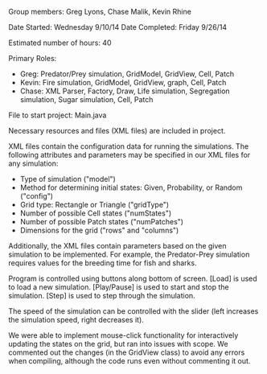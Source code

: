 Group members: Greg Lyons, Chase Malik, Kevin Rhine

Date Started: Wednesday 9/10/14 Date Completed: Friday 9/26/14

Estimated number of hours: 40

Primary Roles:

- Greg: Predator/Prey simulation, GridModel, GridView, Cell, Patch
- Kevin: Fire simulation, GridModel, GridView, graph, Cell, Patch
- Chase: XML Parser, Factory, Draw, Life simulation, Segregation simulation, Sugar simulation, Cell, Patch

File to start project: Main.java

Necessary resources and files (XML files) are included in project.

XML files contain the configuration data for running the simulations.  The following attributes and parameters may be specified in our XML files for any simulation:
- Type of simulation ("model")
- Method for determining initial states: Given, Probability, or Random ("config")
- Grid type: Rectangle or Triangle ("gridType")
- Number of possible Cell states ("numStates")
- Number of possible Patch states ("numPatches")
- Dimensions for the grid ("rows" and "columns")

Additionally, the XML files contain parameters based on the given simulation to be implemented.  For example, the Predator-Prey simulation requires values for the breeding time for fish and sharks.


Program is controlled using buttons along bottom of screen.
[Load] is used to load a new simulation.
[Play/Pause] is used to start and stop the simulation.
[Step] is used to step through the simulation.

The speed of the simulation can be controlled with the slider (left increases the simulation speed, right decreases it).

We were able to implement mouse-click functionality for interactively updating the states on the grid, but ran into issues with scope.  We commented out the changes (in the GridView class) to avoid any errors when compiling, although the code runs even without commenting it out.
